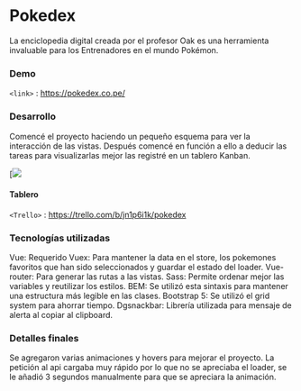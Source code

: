 # Pokedex
La enciclopedia digital creada por el profesor Oak es una herramienta invaluable para los Entrenadores en el mundo Pokémon.

### Demo

`<link>` : <https://pokedex.co.pe/>

### Desarrollo
Comencé el proyecto haciendo un pequeño esquema para ver la interacción de las vistas. Después comencé en función a ello a deducir las tareas para visualizarlas mejor las registré en un tablero Kanban.

[![](https://pokedex.co.pe/esquema.jpg)

#### Tablero

`<Trello>` : <https://trello.com/b/jn1p6i1k/pokedex>

### Tecnologías utilizadas

Vue: Requerido
Vuex: Para mantener la data en el store, los pokemones favoritos que han sido seleccionados y guardar el estado del loader.
Vue-router: Para generar las rutas a las vistas.
Sass: Permite ordenar mejor las variables y reutilizar los estilos.
BEM: Se utilizó esta sintaxis para mantener una estructura más legible en las clases.
Bootstrap 5: Se utilizó el grid system para ahorrar tiempo.
Dgsnackbar: Librería utilizada para mensaje de alerta al copiar al clipboard.

### Detalles finales
Se agregaron varias animaciones y hovers para mejorar el proyecto.
La petición al api cargaba muy rápido por lo que no se apreciaba el loader, se le añadió 3 segundos manualmente para que se apreciara la animación.
